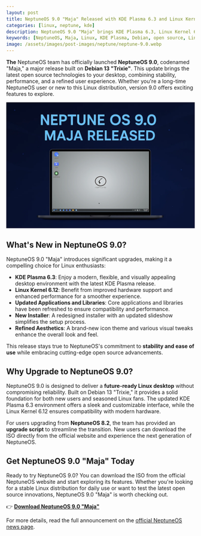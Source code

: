 ```yaml
---
layout: post
title: NeptuneOS 9.0 "Maja" Released with KDE Plasma 6.3 and Linux Kernel 6.12
categories: [linux, neptune, kde]
description: NeptuneOS 9.0 "Maja" brings KDE Plasma 6.3, Linux Kernel 6.12, and a refreshed look based on Debian 13 "Trixie" for a modern Linux experience.
keywords: [NeptuneOS, Maja, Linux, KDE Plasma, Debian, open source, Linux distribution]
image: /assets/images/post-images/neptune/neptune-9.0.webp
---
```


**The** NeptuneOS team has officially launched **NeptuneOS 9.0**, codenamed "Maja," a major release built on **Debian 13 "Trixie"**. This update brings the latest open source technologies to your desktop, combining stability, performance, and a refined user experience. Whether you're a long-time NeptuneOS user or new to this Linux distribution, version 9.0 offers exciting features to explore.

![Neptune OS 9.0 featured image](/assets/images/post-images/neptune/neptune-9.0.webp)

## What's New in NeptuneOS 9.0?

NeptuneOS 9.0 "Maja" introduces significant upgrades, making it a compelling choice for Linux enthusiasts:

- **KDE Plasma 6.3**: Enjoy a modern, flexible, and visually appealing desktop environment with the latest KDE Plasma release.
- **Linux Kernel 6.12**: Benefit from improved hardware support and enhanced performance for a smoother experience.
- **Updated Applications and Libraries**: Core applications and libraries have been refreshed to ensure compatibility and performance.
- **New Installer**: A redesigned installer with an updated slideshow simplifies the setup process.
- **Refined Aesthetics**: A brand-new icon theme and various visual tweaks enhance the overall look and feel.

This release stays true to NeptuneOS's commitment to **stability and ease of use** while embracing cutting-edge open source advancements.

## Why Upgrade to NeptuneOS 9.0?

NeptuneOS 9.0 is designed to deliver a **future-ready Linux desktop** without compromising reliability. Built on Debian 13 "Trixie," it provides a solid foundation for both new users and seasoned Linux fans. The updated KDE Plasma 6.3 environment offers a sleek and customizable interface, while the Linux Kernel 6.12 ensures compatibility with modern hardware.

For users upgrading from **NeptuneOS 8.2**, the team has provided an **upgrade script** to streamline the transition. New users can download the ISO directly from the official website and experience the next generation of NeptuneOS.

## Get NeptuneOS 9.0 "Maja" Today

Ready to try NeptuneOS 9.0? You can download the ISO from the official NeptuneOS website and start exploring its features. Whether you're looking for a stable Linux distribution for daily use or want to test the latest open source innovations, NeptuneOS 9.0 "Maja" is worth checking out.

👉 [**Download NeptuneOS 9.0 "Maja"**](https://neptuneos.com/en/download.html)

For more details, read the full announcement on the [official NeptuneOS news page](https://neptuneos.com/en/news-reader/neptuneos-9-0-maja-released.html).